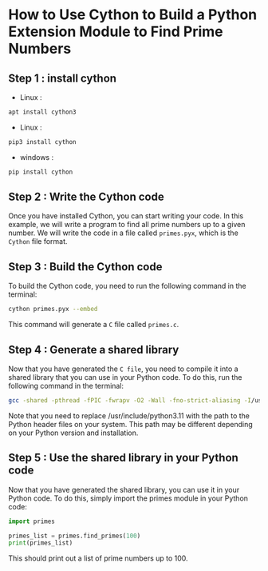 # How to Use Cython to Build a Python Extension Module to Find Prime Numbers

## Step 1 : install cython

- Linux :

```bash
apt install cython3
```

- Linux :

```bash
pip3 install cython
```

- windows :

```bash
pip install cython
```

## Step 2 : Write the Cython code

Once you have installed Cython, you can start writing your code. In this example, we will write a program to find all prime numbers up to a given number. We will write the code in a file called ```primes.pyx```, which is the ```Cython``` file format.

## Step 3 :  Build the Cython code

To build the Cython code, you need to run the following command in the terminal:

```bash
cython primes.pyx --embed
```

This command will generate a ```C``` file called ```primes.c```.

## Step 4 : Generate a shared library

Now that you have generated the ```C file```, you need to compile it into a shared library that you can use in your Python code. To do this, run the following command in the terminal:

```bash
gcc -shared -pthread -fPIC -fwrapv -O2 -Wall -fno-strict-aliasing -I/usr/include/python3.11 -o primes.so primes.c

```

Note that you need to replace /usr/include/python3.11 with the path to the Python header files on your system. This path may be different depending on your Python version and installation.

## Step 5 : Use the shared library in your Python code

Now that you have generated the shared library, you can use it in your Python code. To do this, simply import the primes module in your Python code:

```python
import primes

primes_list = primes.find_primes(100)
print(primes_list)
```

This should print out a list of prime numbers up to 100.
